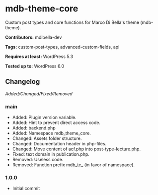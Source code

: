 # mdb-theme-core
Custom post types and core functions for Marco Di Bella's theme (mdb-theme).

__Contributors:__ mdibella-dev

__Tags:__  custom-post-types, advanced-custom-fields, api

__Requires at least:__ WordPress 5.3  

__Tested up to:__ WordPress 6.0  

## Changelog
*Added/Changed/Fixed/Removed*


### main
* Added: Plugin version variable.
* Added: Hint to prevent direct access code.
* Added: backend.php
* Added: Namespace mdb_theme_core.
* Changed: Assets folder structure.
* Changed: Documentation header in php-files.
* Changed: Move content of acf.php into post-type-lecture.php.
* Fixed: text domain in publication.php.
* Removed: Useless code.
* Removed: Function prefix mdb_tc_ (in favor of namespace).


### 1.0.0
* Initial commit
